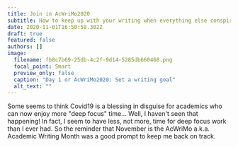 ```yaml
---
title: Join in AcWriMo2020
subtitle: How to keep up with your writing when everything else conspires against you
date: 2020-11-01T16:50:58.302Z
draft: true
featured: false
authors: []
image:
  filename: fb8c7b69-25db-4c2f-9d14-5285db660468.png
  focal_point: Smart
  preview_only: false
  caption: "Day 1 or AcWriMo2020: Set a writing goal"
  alt_text: ""
---
```

Some seems to think Covid19 is a blessing in disguise for academics who can now enjoy more "deep focus" time... Well, I haven't seen that happening! In fact, I seem to have less, not more, time for deep focus work than I ever had. So the reminder that November is the AcWriMo a.k.a. Academic Writing Month was a good prompt to keep me back on track.